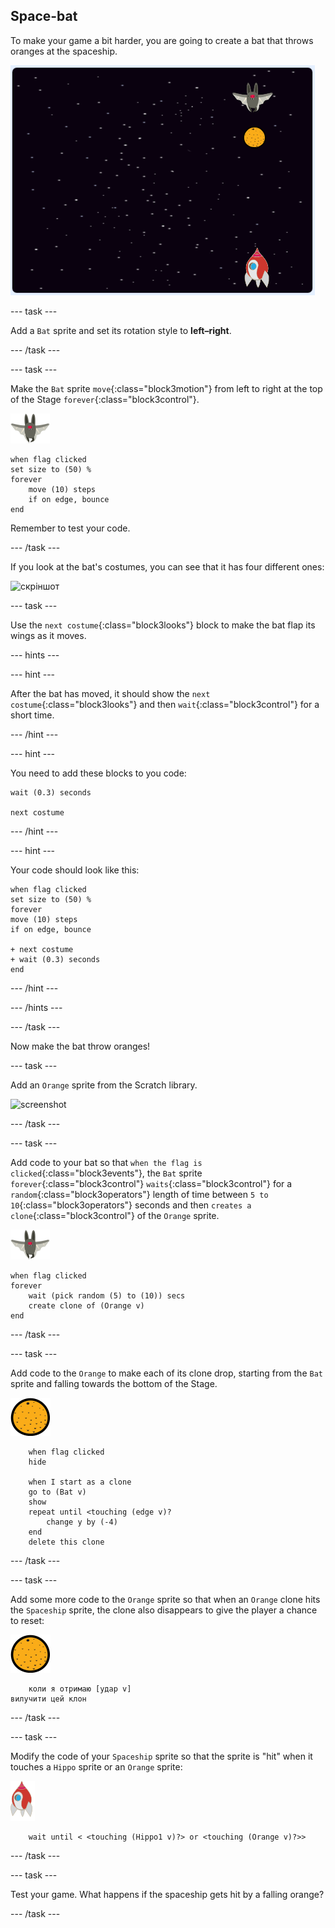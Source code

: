 ## Space-bat

To make your game a bit harder, you are going to create a bat that throws oranges at the spaceship.

![a bat throwing an orange at the spaceship](images/bat-oranges.png)

\--- task \---

Add a `Bat` sprite and set its rotation style to **left–right**.

\--- /task \---

\--- task \---

Make the `Bat` sprite `move`{:class="block3motion"} from left to right at the top of the Stage `forever`{:class="block3control"}.

![bat sprite](images/bat-sprite.png)

```blocks3
when flag clicked
set size to (50) %
forever
    move (10) steps
    if on edge, bounce
end
```

Remember to test your code.

\--- /task \---

If you look at the bat's costumes, you can see that it has four different ones:

![скріншот](images/invaders-bat-costume.png)

\--- task \---

Use the `next costume`{:class="block3looks"} block to make the bat flap its wings as it moves.

\--- hints \---

\--- hint \---

After the bat has moved, it should show the `next costume`{:class="block3looks"} and then `wait`{:class="block3control"} for a short time.

\--- /hint \---

\--- hint \---

You need to add these blocks to you code:

```blocks3
wait (0.3) seconds

next costume
```

\--- /hint \---

\--- hint \---

Your code should look like this:

```blocks3
when flag clicked
set size to (50) %
forever
move (10) steps
if on edge, bounce

+ next costume
+ wait (0.3) seconds
end
```

\--- /hint \---

\--- /hints \---

\--- /task \---

Now make the bat throw oranges!

\--- task \---

Add an `Orange` sprite from the Scratch library.

![screenshot](images/invaders-orange.png)

\--- /task \---

\--- task \---

Add code to your bat so that `when the flag is clicked`{:class="block3events"}, the `Bat` sprite `forever`{:class="block3control"} `waits`{:class="block3control"} for a `random`{:class="block3operators"} length of time between `5 to 10`{:class="block3operators"} seconds and then `creates a clone`{:class="block3control"} of the `Orange` sprite.

![bat sprite](images/bat-sprite.png)

```blocks3
when flag clicked
forever
    wait (pick random (5) to (10)) secs
    create clone of (Orange v)
end
```

\--- /task \---

\--- task \---

Add code to the `Orange` to make each of its clone drop, starting from the `Bat` sprite and falling towards the bottom of the Stage.

![orange sprite](images/orange-sprite.png)

```blocks3
    when flag clicked
    hide

    when I start as a clone
    go to (Bat v)
    show
    repeat until <touching (edge v)?
        change y by (-4)
    end
    delete this clone
```

\--- /task \---

\--- task \---

Add some more code to the `Orange` sprite so that when an `Orange` clone hits the `Spaceship` sprite, the clone also disappears to give the player a chance to reset:

![orange sprite](images/orange-sprite.png)

```blocks3
    коли я отримаю [удар v]
вилучити цей клон
```

\--- /task \---

\--- task \---

Modify the code of your `Spaceship` sprite so that the sprite is "hit" when it touches a `Hippo` sprite or an `Orange` sprite:

![rocket sprite](images/rocket-sprite.png)

```blocks3
    wait until < <touching (Hippo1 v)?> or <touching (Orange v)?>>
```

\--- /task \---

\--- task \---

Test your game. What happens if the spaceship gets hit by a falling orange?

\--- /task \---